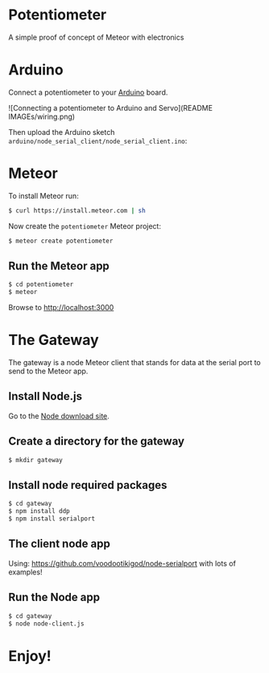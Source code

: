 Potentiometer
=============

A simple proof of concept of Meteor with electronics

Arduino
=======

Connect a potentiometer to your [Arduino](http://www.arduino.cc/) board.

![Connecting a potentiometer to Arduino and Servo](README IMAGEs/wiring.png)

Then upload the Arduino sketch `arduino/node_serial_client/node_serial_client.ino`:

Meteor
======

To install Meteor run:

~~~bash
$ curl https://install.meteor.com | sh
~~~

Now create the `potentiometer` Meteor project:

~~~bash
$ meteor create potentiometer
~~~

Run the Meteor app
------------------

~~~bash
$ cd potentiometer
$ meteor
~~~

Browse to [http://localhost:3000](http://localhost:3000)

The Gateway
===========

The gateway is a node Meteor client that stands for data at the serial port to send to the Meteor app.


Install Node.js
---------------

Go to the [Node download site](http://nodejs.org/download/).

Create a directory for the gateway
----------------------------------

~~~bash
$ mkdir gateway
~~~

Install node required packages
------------------------------

~~~bash
$ cd gateway
$ npm install ddp
$ npm install serialport
~~~

The client node app
-------------------

Using: https://github.com/voodootikigod/node-serialport with lots of examples!


Run the Node app
----------------

~~~bash
$ cd gateway
$ node node-client.js
~~~

Enjoy!
======
